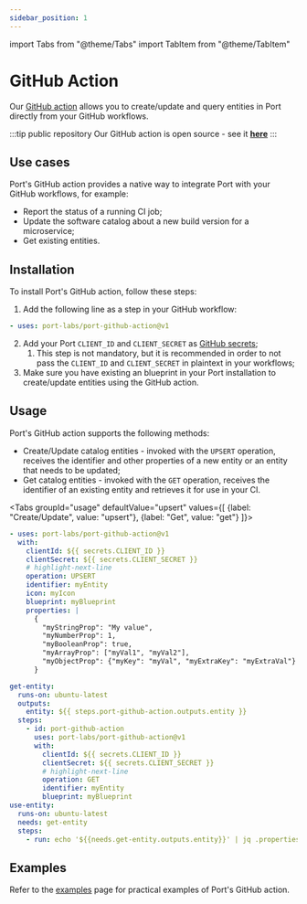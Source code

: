 ```yaml
---
sidebar_position: 1
---
```


import Tabs from "@theme/Tabs"
import TabItem from "@theme/TabItem"

# GitHub Action

Our [GitHub action](https://github.com/marketplace/actions/port-github-action) allows you to create/update and query entities in Port directly from your GitHub workflows.

:::tip public repository
Our GitHub action is open source - see it [**here**](https://github.com/port-labs/port-github-action)
:::

## Use cases

Port's GitHub action provides a native way to integrate Port with your GitHub workflows, for example:

- Report the status of a running CI job;
- Update the software catalog about a new build version for a microservice;
- Get existing entities.

## Installation

To install Port's GitHub action, follow these steps:

1. Add the following line as a step in your GitHub workflow:

```yaml showLineNumbers
- uses: port-labs/port-github-action@v1
```

2. Add your Port `CLIENT_ID` and `CLIENT_SECRET` as [GitHub secrets](https://docs.github.com/en/actions/security-guides/encrypted-secrets);
   1. This step is not mandatory, but it is recommended in order to not pass the `CLIENT_ID` and `CLIENT_SECRET` in plaintext in your workflows;
3. Make sure you have existing an blueprint in your Port installation to create/update entities using the GitHub action.

## Usage

Port's GitHub action supports the following methods:

- Create/Update catalog entities - invoked with the `UPSERT` operation, receives the identifier and other properties of a new entity or an entity that needs to be updated;
- Get catalog entities - invoked with the `GET` operation, receives the identifier of an existing entity and retrieves it for use in your CI.

<Tabs groupId="usage" defaultValue="upsert" values={[
{label: "Create/Update", value: "upsert"},
{label: "Get", value: "get"}
]}>

<TabItem value="upsert">

```yaml showLineNumbers
- uses: port-labs/port-github-action@v1
  with:
    clientId: ${{ secrets.CLIENT_ID }}
    clientSecret: ${{ secrets.CLIENT_SECRET }}
    # highlight-next-line
    operation: UPSERT
    identifier: myEntity
    icon: myIcon
    blueprint: myBlueprint
    properties: |
      {
        "myStringProp": "My value",
        "myNumberProp": 1,
        "myBooleanProp": true,
        "myArrayProp": ["myVal1", "myVal2"],
        "myObjectProp": {"myKey": "myVal", "myExtraKey": "myExtraVal"}
      }
```

</TabItem>
<TabItem value="get">

```yaml showLineNumbers
get-entity:
  runs-on: ubuntu-latest
  outputs:
    entity: ${{ steps.port-github-action.outputs.entity }}
  steps:
    - id: port-github-action
      uses: port-labs/port-github-action@v1
      with:
        clientId: ${{ secrets.CLIENT_ID }}
        clientSecret: ${{ secrets.CLIENT_SECRET }}
        # highlight-next-line
        operation: GET
        identifier: myEntity
        blueprint: myBlueprint
use-entity:
  runs-on: ubuntu-latest
  needs: get-entity
  steps:
    - run: echo '${{needs.get-entity.outputs.entity}}' | jq .properties.myProp
```

</TabItem>
</Tabs>

## Examples

Refer to the [examples](./examples.mdx) page for practical examples of Port's GitHub action.
